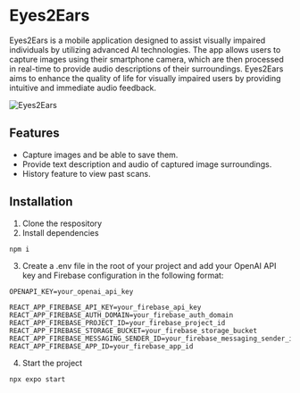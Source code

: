 # Eyes2Ears

Eyes2Ears is a mobile application designed to assist visually impaired individuals by utilizing advanced AI technologies. The app allows users to capture images using their smartphone camera, which are then processed in real-time to provide audio descriptions of their surroundings. Eyes2Ears aims to enhance the quality of life for visually impaired users by providing intuitive and immediate audio feedback.

![Eyes2Ears](https://github.com/Jeffuz/Eyes2Ears/assets/52511888/fff361ee-08fd-402d-87ef-706cd7c313c4)

## Features

- Capture images and be able to save them.
- Provide text description and audio of captured image surroundings.
- History feature to view past scans.
  
## Installation
1. Clone the respository
2. Install dependencies
```
npm i
```
3. Create a .env file in the root of your project and add your OpenAI API key and Firebase configuration in the following format:
```
OPENAPI_KEY=your_openai_api_key

REACT_APP_FIREBASE_API_KEY=your_firebase_api_key
REACT_APP_FIREBASE_AUTH_DOMAIN=your_firebase_auth_domain
REACT_APP_FIREBASE_PROJECT_ID=your_firebase_project_id
REACT_APP_FIREBASE_STORAGE_BUCKET=your_firebase_storage_bucket
REACT_APP_FIREBASE_MESSAGING_SENDER_ID=your_firebase_messaging_sender_id
REACT_APP_FIREBASE_APP_ID=your_firebase_app_id
```
4. Start the project
```
npx expo start
```
